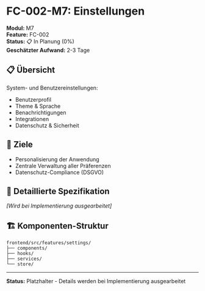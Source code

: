 # FC-002-M7: Einstellungen

**Modul:** M7  
**Feature:** FC-002  
**Status:** 📋 In Planung (0%)  
**Geschätzter Aufwand:** 2-3 Tage  

## 📋 Übersicht

System- und Benutzereinstellungen:
- Benutzerprofil
- Theme & Sprache
- Benachrichtigungen
- Integrationen
- Datenschutz & Sicherheit

## 🎯 Ziele

- Personalisierung der Anwendung
- Zentrale Verwaltung aller Präferenzen
- Datenschutz-Compliance (DSGVO)

## 📝 Detaillierte Spezifikation

*[Wird bei Implementierung ausgearbeitet]*

## 🏗️ Komponenten-Struktur

```
frontend/src/features/settings/
├── components/
├── hooks/
├── services/
└── store/
```

---

**Status:** Platzhalter - Details werden bei Implementierung ausgearbeitet
